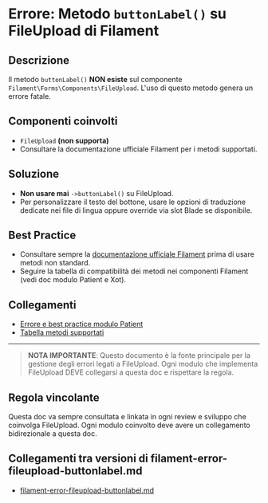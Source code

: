 # Errore: Metodo `buttonLabel()` su FileUpload di Filament

## Descrizione
Il metodo `buttonLabel()` **NON esiste** sul componente `Filament\Forms\Components\FileUpload`. L'uso di questo metodo genera un errore fatale.

## Componenti coinvolti
- `FileUpload` **(non supporta)**
- Consultare la documentazione ufficiale Filament per i metodi supportati.

## Soluzione
- **Non usare mai** `->buttonLabel()` su FileUpload.
- Per personalizzare il testo del bottone, usare le opzioni di traduzione dedicate nei file di lingua oppure override via slot Blade se disponibile.

## Best Practice
- Consultare sempre la [documentazione ufficiale Filament](https://filamentphp.com/docs/3.x/forms/fields/file-upload) prima di usare metodi non standard.
- Seguire la tabella di compatibilità dei metodi nei componenti Filament (vedi doc modulo Patient e Xot).

## Collegamenti
- [Errore e best practice modulo Patient](../../Patient/docs/filament-error-fileupload-buttonlabel.md)
- [Tabella metodi supportati](filament-component-methods.md)

---

> **NOTA IMPORTANTE**: Questo documento è la fonte principale per la gestione degli errori legati a FileUpload. Ogni modulo che implementa FileUpload DEVE collegarsi a questa doc e rispettare la regola.

## Regola vincolante
Questa doc va sempre consultata e linkata in ogni review e sviluppo che coinvolga FileUpload. Ogni modulo coinvolto deve avere un collegamento bidirezionale a questa doc.

## Collegamenti tra versioni di filament-error-fileupload-buttonlabel.md
* [filament-error-fileupload-buttonlabel.md](../../Patient/docs/filament-error-fileupload-buttonlabel.md)

